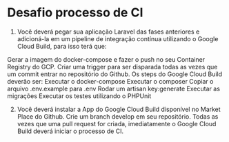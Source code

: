 # Desafio processo de CI

1) Você deverá pegar sua aplicação Laravel das fases anteriores e adicioná-la em um pipeline de integração contínua utilizando o Google Cloud Build, para isso terá que:

Gerar a imagem do docker-compose e fazer o push no seu Container Registry do GCP. 
Criar uma trigger para ser disparada todas as vezes que um commit entrar no repositório do Github.
Os steps do Google Cloud Build deverão ser:
Executar o docker-compose
Executar o composer
Copiar o arquivo .env.example para .env
Rodar um artisan key:generate
Executar as migrações
Executar os testes utilizando o PHPUnit

2) Você deverá instalar a App do Google Cloud Build disponível no Market Place do Github. Crie um branch develop em seu repositório. Todas as vezes que uma pull request for criada, imediatamente o Google Cloud Build deverá iniciar o processo de CI.